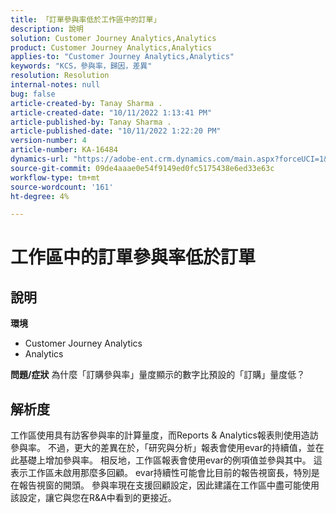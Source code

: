 ```yaml
---
title: 「訂單參與率低於工作區中的訂單」
description: 說明
solution: Customer Journey Analytics,Analytics
product: Customer Journey Analytics,Analytics
applies-to: "Customer Journey Analytics,Analytics"
keywords: "KCS，參與率，歸因，差異"
resolution: Resolution
internal-notes: null
bug: false
article-created-by: Tanay Sharma .
article-created-date: "10/11/2022 1:13:41 PM"
article-published-by: Tanay Sharma .
article-published-date: "10/11/2022 1:22:20 PM"
version-number: 4
article-number: KA-16484
dynamics-url: "https://adobe-ent.crm.dynamics.com/main.aspx?forceUCI=1&pagetype=entityrecord&etn=knowledgearticle&id=0e9ddf82-6649-ed11-bba2-0022480868ff"
source-git-commit: 09de4aaae0e54f9149ed0fc5175438e6ed33e63c
workflow-type: tm+mt
source-wordcount: '161'
ht-degree: 4%

---
```


# 工作區中的訂單參與率低於訂單

## 說明

<b>環境</b>
- Customer Journey Analytics
- Analytics



<b>問題/症狀</b>
為什麼「訂購參與率」量度顯示的數字比預設的「訂購」量度低？


## 解析度


工作區使用具有訪客參與率的計算量度，而Reports &amp; Analytics報表則使用造訪參與率。 不過，更大的差異在於，「研究與分析」報表會使用evar的持續值，並在此基礎上增加參與率。 相反地，工作區報表會使用evar的例項值並參與其中。 這表示工作區未啟用那麼多回顧。 evar持續性可能會比目前的報告視窗長，特別是在報告視窗的開頭。 參與率現在支援回顧設定，因此建議在工作區中盡可能使用該設定，讓它與您在R&amp;A中看到的更接近。
